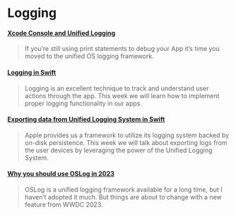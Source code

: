 # Logging

#### [Xcode Console and Unified Logging](https://useyourloaf.com/blog/xcode-console-and-unified-logging/)

> If you’re still using print statements to debug your App it’s time you moved to the unified OS logging framework.

#### [Logging in Swift](https://swiftwithmajid.com/2022/04/06/logging-in-swift/)

> Logging is an excellent technique to track and understand user actions through the app. This week we will learn how to implement proper logging functionality in our apps.

#### [Exporting data from Unified Logging System in Swift](https://swiftwithmajid.com/2022/04/19/exporting-data-from-unified-logging-system-in-swift/)

> Apple provides us a framework to utilize its logging system backed by on-disk persistence. This week we will talk about exporting logs from the user devices by leveraging the power of the Unified Logging System.

#### [Why you should use OSLog in 2023](https://samwize.com/2023/07/25/why-you-should-use-oslog-in-2023/)

> OSLog is a unified logging framework available for a long time, but I haven’t adopted it much. But things are about to change with a new feature from WWDC 2023.
